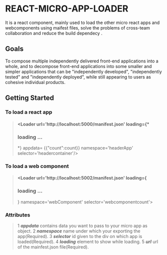 # REACT-MICRO-APP-LOADER
It is a react component, mainly used to load the other micro react apps and webcomponents using maifest files, solve the problems of cross-team collaboration and reduce the build dependecy .
## Goals
To compose multiple independently delivered front-end applications into a whole, and to decompose front-end applications into some smaller and simpler applications that can be "independently developed", "independently tested" and "independently deployed", while still appearing to users as cohesive individual products.

## Getting Started

### To load a react app
>#### <Loader url='http://localhost:5000/manifest.json' loading={\*<h3>loading ...</h3>\*}  appdata= {{"count":count}} namespace='headerApp' selector='headercontainer'/>

### To load a web component
>####  <Loader url='http://localhost:5002/manifest.json' loading={<h3>loading ...</h3>} namespace='webComponent' selector='webcomponentcount'> <web-component name-attribute={count}></web-component> </Loader> 

### Attributes 
>1 ***appdata*** contains data you want to pass to your micro app as object.
>2 ***namespace*** name under which your exporting the app(Required).
>3 ***selector*** id given to the div on which app is loaded(Required).
>4 ***loading*** element to show while loading.
>5 ***url*** url of the mainfest.json file(Required).

